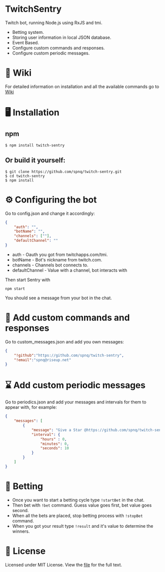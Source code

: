 # TwitchSentry

Twitch bot, running Node.js using RxJS and tmi.

* Betting system.
* Storing user information in local JSON database.
* Event Based.
* Configure custom commands and responses.
* Configure custom periodic messages.

# 📖 Wiki 
For detailed information on installation and all the available commands go to [Wiki](https://github.com/spnq/twitch-sentry/wiki)

# 🖥 Installation

## npm
```Shell
$ npm install twitch-sentry
```

## Or build it yourself:
```Shell
$ git clone https://github.com/spnq/twitch-sentry.git
$ cd twitch-sentry
$ npm install
```


# ⚙️ Configuring the bot
 
Go to config.json and change it accordingly:
```json
{
    "auth": "",
    "botName": "",
    "channels": [""],
    "defaultChannel": ""
}
```
* auth - Oauth you got from twitchapps.com/tmi.
* botName - Bot's nickname from twitch.com.
* channels - Channels bot connects to.
* defaultChannel - Value with a channel, bot interacts with 

Then start Sentry with 
```Shell
npm start
```

You should see a message from your bot in the chat.

# 📮 Add custom commands and responses

Go to custom_messages.json and add you own messages:
```json
{
    "!github":"https://github.com/spnq/twitch-sentry",
    "!email":"spnq@riseup.net"
}
```

# ⌛️ Add custom periodic messages

Go to periodics.json and add your messages and intervals for them to appear with, for example: 
```json
{
    "messages": [
        {
            "message": "Give a Star @https://github.com/spnq/twitch-sentry",
            "interval": {
                "hours" : 0,
                "minutes": 0,
                "seconds": 10
            }
        }
    ]
}
```

# 🎲 Betting

* Once you want to start a betting cycle type `!startBet` in the chat.
* Then bet with `!bet` command. Guess value goes first, bet value goes second. 
* When all the bets are placed, stop betting process with `!stopBet` command.
* When you got your result type `!result` and it's value to determine the winners.

# 🔖 License

Licensed under MIT License. View the [file](https://github.com/spnq/twitch-sentry/blob/master/LICENSE) for the full text.

